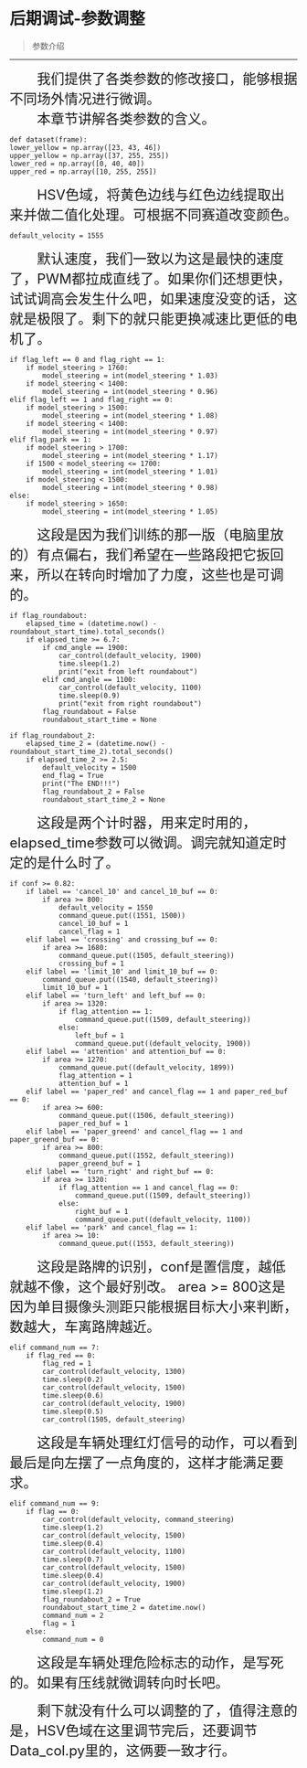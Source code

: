 # 后期调试-参数调整

> 参数介绍

---

<font size=5>&emsp;&emsp;我们提供了各类参数的修改接口，能够根据不同场外情况进行微调。\
&emsp;&emsp;本章节讲解各类参数的含义。\
</font>

    def dataset(frame):
    lower_yellow = np.array([23, 43, 46])
    upper_yellow = np.array([37, 255, 255])
    lower_red = np.array([0, 40, 40]) 
    upper_red = np.array([10, 255, 255])

<font size=5>&emsp;&emsp;HSV色域，将黄色边线与红色边线提取出来并做二值化处理。可根据不同赛道改变颜色。\
</font>

    default_velocity = 1555

<font size=5>&emsp;&emsp;默认速度，我们一致以为这是最快的速度了，PWM都拉成直线了。如果你们还想更快，试试调高会发生什么吧，如果速度没变的话，这就是极限了。剩下的就只能更换减速比更低的电机了。\
</font>

    if flag_left == 0 and flag_right == 1:
        if model_steering > 1760:
            model_steering = int(model_steering * 1.03)
        if model_steering < 1400:
            model_steering = int(model_steering * 0.96)
    elif flag_left == 1 and flag_right == 0:
        if model_steering > 1500:
            model_steering = int(model_steering * 1.08)
        if model_steering < 1400:
            model_steering = int(model_steering * 0.97)
    elif flag_park == 1:
        if model_steering > 1700:
            model_steering = int(model_steering * 1.17)
        if 1500 < model_steering <= 1700:
            model_steering = int(model_steering * 1.01)
        if model_steering < 1500:
            model_steering = int(model_steering * 0.98)
    else:
        if model_steering > 1650:
            model_steering = int(model_steering * 1.05)

<font size=5>&emsp;&emsp;这段是因为我们训练的那一版（电脑里放的）有点偏右，我们希望在一些路段把它扳回来，所以在转向时增加了力度，这些也是可调的。\
</font>

    if flag_roundabout:
        elapsed_time = (datetime.now() - roundabout_start_time).total_seconds()
        if elapsed_time >= 6.7:
            if cmd_angle == 1900:
                car_control(default_velocity, 1900)
                time.sleep(1.2)
                print("exit from left roundabout")
            elif cmd_angle == 1100:
                car_control(default_velocity, 1100)
                time.sleep(0.9)
                print("exit from right roundabout")
            flag_roundabout = False
            roundabout_start_time = None

    if flag_roundabout_2:
        elapsed_time_2 = (datetime.now() - roundabout_start_time_2).total_seconds()
        if elapsed_time_2 >= 2.5:
            default_velocity = 1500
            end_flag = True
            print("The END!!!")
            flag_roundabout_2 = False
            roundabout_start_time_2 = None

<font size=5>&emsp;&emsp;这段是两个计时器，用来定时用的，elapsed_time参数可以微调。调完就知道定时定的是什么时了。\
</font>


    if conf >= 0.82:
        if label == 'cancel_10' and cancel_10_buf == 0:
            if area >= 800:
                default_velocity = 1550
                command_queue.put((1551, 1500))
                cancel_10_buf = 1
                cancel_flag = 1
        elif label == 'crossing' and crossing_buf == 0:
            if area >= 1680:
                command_queue.put((1505, default_steering))
                crossing_buf = 1
        elif label == 'limit_10' and limit_10_buf == 0:
            command_queue.put((1540, default_steering))
            limit_10_buf = 1
        elif label == 'turn_left' and left_buf == 0:
            if area >= 1320:
                if flag_attention == 1:
                    command_queue.put((1509, default_steering))
                else:
                    left_buf = 1
                    command_queue.put((default_velocity, 1900))
        elif label == 'attention' and attention_buf == 0:
            if area >= 1270:
                command_queue.put((default_velocity, 1899))
                flag_attention = 1
                attention_buf = 1
        elif label == 'paper_red' and cancel_flag == 1 and paper_red_buf == 0:
            if area >= 600:
                command_queue.put((1506, default_steering))
                paper_red_buf = 1
        elif label == 'paper_greend' and cancel_flag == 1 and paper_greend_buf == 0:
            if area >= 800:
                command_queue.put((1552, default_steering))
                paper_greend_buf = 1
        elif label == 'turn_right' and right_buf == 0:
            if area >= 1320:
                if flag_attention == 1 and cancel_flag == 0:
                    command_queue.put((1509, default_steering))
                else:
                    right_buf = 1
                    command_queue.put((default_velocity, 1100))
        elif label == 'park' and cancel_flag == 1:
            if area >= 10:
                command_queue.put((1553, default_steering))

<font size=5>&emsp;&emsp;这段是路牌的识别，conf是置信度，越低就越不像，这个最好别改。 area >= 800这是因为单目摄像头测距只能根据目标大小来判断，数越大，车离路牌越近。\
</font>

    elif command_num == 7:
        if flag_red == 0:
            flag_red = 1
            car_control(default_velocity, 1300)
            time.sleep(0.2)
            car_control(default_velocity, 1500)
            time.sleep(0.6)
            car_control(default_velocity, 1900)
            time.sleep(0.5)
            car_control(1505, default_steering)


<font size=5>&emsp;&emsp;这段是车辆处理红灯信号的动作，可以看到最后是向左摆了一点角度的，这样才能满足要求。\
</font>

    elif command_num == 9:
        if flag == 0:
            car_control(default_velocity, command_steering)
            time.sleep(1.2)
            car_control(default_velocity, 1500)
            time.sleep(0.4)
            car_control(default_velocity, 1100)
            time.sleep(0.7)
            car_control(default_velocity, 1500)
            time.sleep(0.4)
            car_control(default_velocity, 1900)
            time.sleep(1.2)
            flag_roundabout_2 = True
            roundabout_start_time_2 = datetime.now()
            command_num = 2
            flag = 1
        else:
            command_num = 0

<font size=5>&emsp;&emsp;这段是车辆处理危险标志的动作，是写死的。如果有压线就微调转向时长吧。\
</font>

<font size=5>&emsp;&emsp;剩下就没有什么可以调整的了，值得注意的是，HSV色域在这里调节完后，还要调节Data_col.py里的，这俩要一致才行。\
</font>